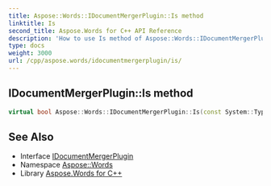 ```yaml
---
title: Aspose::Words::IDocumentMergerPlugin::Is method
linktitle: Is
second_title: Aspose.Words for C++ API Reference
description: 'How to use Is method of Aspose::Words::IDocumentMergerPlugin class in C++.'
type: docs
weight: 3000
url: /cpp/aspose.words/idocumentmergerplugin/is/
---
```

## IDocumentMergerPlugin::Is method




```cpp
virtual bool Aspose::Words::IDocumentMergerPlugin::Is(const System::TypeInfo &target) const override
```

## See Also

* Interface [IDocumentMergerPlugin](../)
* Namespace [Aspose::Words](../../)
* Library [Aspose.Words for C++](../../../)

